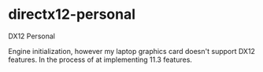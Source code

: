# directx12-personal
DX12 Personal

Engine initialization, however my laptop graphics card doesn't support DX12 features. In the process of at implementing 11.3 features.
